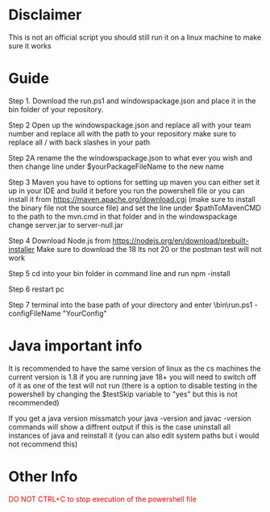 # Disclaimer
This is not an official script you should still run it on a linux machine to make sure it works
# Guide
Step 1. Download the run.ps1 and windowspackage.json and place it in the bin folder of your repository.  
  
Step 2 Open up the windowspackage.json and replace all <TeamNumber> with your team number and replace all <REPOSITORY DIRECTORY> with the path to your repository make sure to replace all / with back slashes in your path 
  
Step 2A rename the the windowspackage.json to what ever you wish and then change line under $yourPackageFileName to the new name 

Step 3 Maven you have to options for setting up maven you can either set it up in your IDE and build it before you run the powershell file or you can install it from https://maven.apache.org/download.cgi (make sure to install the binary file not the source file) and set the line under $pathToMavenCMD to the path to the mvn.cmd in that folder and in the windowspackage change server.jar to server-null.jar

Step 4 Download Node.js from https://nodejs.org/en/download/prebuilt-installer Make sure to download the 18 lts not 20 or the postman test will not work

Step 5 cd into your bin folder in command line and run npm -install

Step 6 restart pc

Step 7 terminal into the base path of your directory and enter \bin\run.ps1 -configFileName "YourConfig"

# Java important info 
It is recommended to have the same version of linux as the cs machines the current version is 1.8 if you are running jave 18+ you will need to switch off of it as one of the test will not run (there is a option to disable testing in the powershell by changing the $testSkip variable to "yes" but this is not recommended)

If you get a java version missmatch your java -version and javac -version commands will show a diffrent output if this is the case uninstall all instances of java and reinstall it (you can also edit system paths but i would not recommend this)

# Other Info

<span style="color:red"> DO NOT CTRL+C to stop execution of the powershell file</span>
